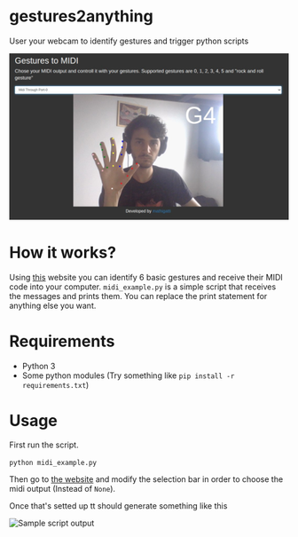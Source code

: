 # gestures2anything

User your webcam to identify gestures and trigger python scripts

![Gestures identification website](imgs/website.jpg)

# How it works?

Using [this](http://gestos.mathigatti.com/) website you can identify 6 basic gestures and receive their MIDI code into your computer. `midi_example.py` is a simple script that receives the messages and prints them. You can replace the print statement for anything else you want.

# Requirements

- Python 3
- Some python modules (Try something like `pip install -r requirements.txt`)

# Usage

First run the script.

```python midi_example.py```

Then go to [the website](http://gestos.mathigatti.com/) and modify the selection bar in order to choose the midi output (Instead of `None`).

Once that's setted up tt should generate something like this

![Sample script output](imgs/sample_script.jpg)
